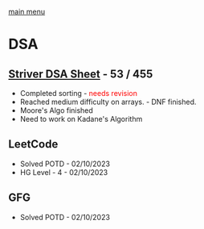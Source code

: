 [main menu](./README.md)

# DSA 
## [Striver DSA Sheet](https://takeuforward.org/strivers-a2z-dsa-course/strivers-a2z-dsa-course-sheet-2/) - 53 / 455
 - Completed sorting - <span style="color:red">needs revision</span>
 - Reached medium difficulty on arrays. - DNF finished.
 - Moore's Algo finished
 - Need to work on Kadane's Algorithm

## LeetCode
- Solved POTD - 02/10/2023
- HG Level - 4 - 02/10/2023
## GFG
- Solved POTD -  02/10/2023